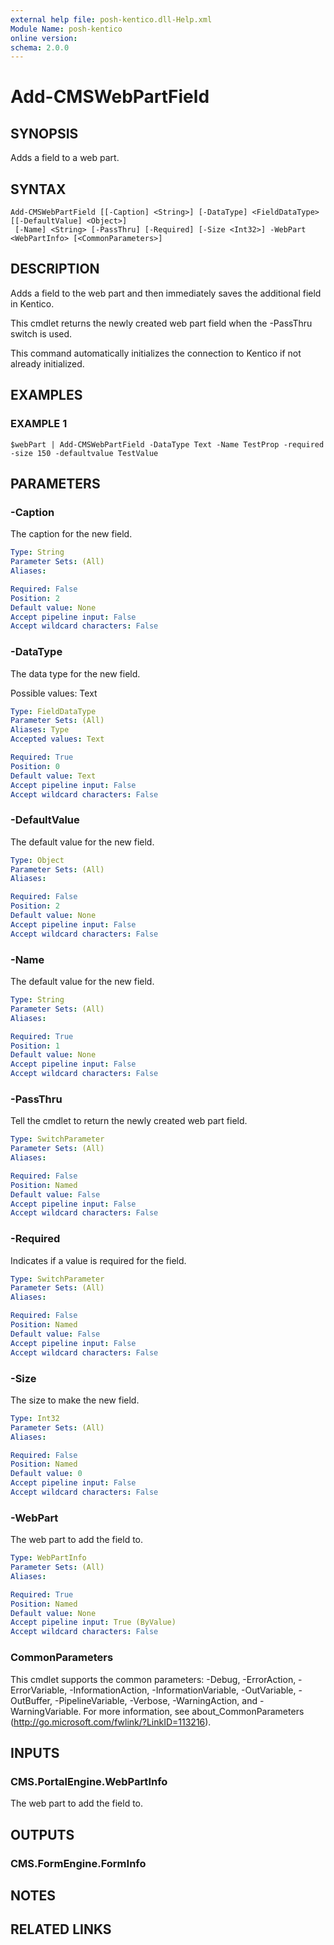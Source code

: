 ```yaml
---
external help file: posh-kentico.dll-Help.xml
Module Name: posh-kentico
online version:
schema: 2.0.0
---
```


# Add-CMSWebPartField

## SYNOPSIS
Adds a field to a web part.

## SYNTAX

```
Add-CMSWebPartField [[-Caption] <String>] [-DataType] <FieldDataType> [[-DefaultValue] <Object>]
 [-Name] <String> [-PassThru] [-Required] [-Size <Int32>] -WebPart <WebPartInfo> [<CommonParameters>]
```

## DESCRIPTION
Adds a field to the web part and then immediately saves the additional field in Kentico.

This cmdlet returns the newly created web part field when the -PassThru switch is used.

This command automatically initializes the connection to Kentico if not already initialized.

## EXAMPLES

### EXAMPLE 1
```
$webPart | Add-CMSWebPartField -DataType Text -Name TestProp -required -size 150 -defaultvalue TestValue
```

## PARAMETERS

### -Caption
The caption for the new field.

```yaml
Type: String
Parameter Sets: (All)
Aliases:

Required: False
Position: 2
Default value: None
Accept pipeline input: False
Accept wildcard characters: False
```

### -DataType
The data type for the new field.

Possible values: Text

```yaml
Type: FieldDataType
Parameter Sets: (All)
Aliases: Type
Accepted values: Text

Required: True
Position: 0
Default value: Text
Accept pipeline input: False
Accept wildcard characters: False
```

### -DefaultValue
The default value for the new field.

```yaml
Type: Object
Parameter Sets: (All)
Aliases:

Required: False
Position: 2
Default value: None
Accept pipeline input: False
Accept wildcard characters: False
```

### -Name
The default value for the new field.

```yaml
Type: String
Parameter Sets: (All)
Aliases:

Required: True
Position: 1
Default value: None
Accept pipeline input: False
Accept wildcard characters: False
```

### -PassThru
Tell the cmdlet to return the newly created web part field.

```yaml
Type: SwitchParameter
Parameter Sets: (All)
Aliases:

Required: False
Position: Named
Default value: False
Accept pipeline input: False
Accept wildcard characters: False
```

### -Required
Indicates if a value is required for the field.

```yaml
Type: SwitchParameter
Parameter Sets: (All)
Aliases:

Required: False
Position: Named
Default value: False
Accept pipeline input: False
Accept wildcard characters: False
```

### -Size
The size to make the new field.

```yaml
Type: Int32
Parameter Sets: (All)
Aliases:

Required: False
Position: Named
Default value: 0
Accept pipeline input: False
Accept wildcard characters: False
```

### -WebPart
The web part to add the field to.

```yaml
Type: WebPartInfo
Parameter Sets: (All)
Aliases:

Required: True
Position: Named
Default value: None
Accept pipeline input: True (ByValue)
Accept wildcard characters: False
```

### CommonParameters
This cmdlet supports the common parameters: -Debug, -ErrorAction, -ErrorVariable, -InformationAction, -InformationVariable, -OutVariable, -OutBuffer, -PipelineVariable, -Verbose, -WarningAction, and -WarningVariable.
For more information, see about_CommonParameters (http://go.microsoft.com/fwlink/?LinkID=113216).

## INPUTS

### CMS.PortalEngine.WebPartInfo
The web part to add the field to.

## OUTPUTS

### CMS.FormEngine.FormInfo

## NOTES

## RELATED LINKS
